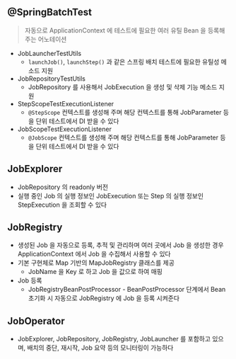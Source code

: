## @SpringBatchTest
> 자동으로 ApplicationContext 에 테스트에 필요한 여러 유틸 Bean 을 등록해 주는 어노테이션
- JobLauncherTestUtils
  - `launchJob()`, `launchStep()` 과 같은 스프링 배치 테스트에 필요한 유틸성 메소드 지원
- JobRepositoryTestUtils
  - JobRepository 를 사용해서 JobExecution 을 생성 및 삭제 기능 메소드 지원
- StepScopeTestExecutionListener
  - `@StepScope` 컨텍스트를 생성해 주며 해당 컨텍스트를 통해 JobParameter 등을 단위 테스트에서 DI 받을 수 있다
- JobScopeTestExecutionListener
  - `@JobScope` 컨텍스트를 생성해 주며 해당 컨텍스트를 통해 JobParameter 등을 단위 테스트에서 DI 받을 수 있다
 





## JobExplorer

- JobRepository 의 readonly 버전
- 실행 중인 Job 의 실행 정보인 JobExecution 또는 Step 의 실행 정보인 StepExecution 을 조회할 수 있다

## JobRegistry

- 생성된 Job 을 자동으로 등록, 추적 및 관리하며 여러 곳에서 Job 을 생성한 경우 ApplicationContext 에서 Job 을 수집해서 사용할 수 있다
- 기본 구현체로 Map 기반의 MapJobRegistry 클래스를 제공
  - JobName 을 Key 로 하고 Job 을 값으로 하여 매핑
- Job 등록
  - JobRegistryBeanPostProcessor - BeanPostProcessor 단계에서 Bean 초기화 시 자동으로 JobRegistry 에 Job 을 등록 시켜준다

## JobOperator

- JobExplorer, JobRepository, JobRegistry, JobLauncher 를 포함하고 있으며, 배치의 중단, 재시작, Job 요약 등의 모니터링이 가능하다
